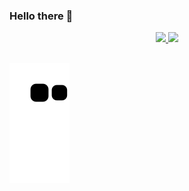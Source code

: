 ### Hello there 👋

<div align="center">
  <a href="https://github.com/acampospsantos">
  <img height="170em" src="https://github-readme-stats.vercel.app/api?username=acampospsantos&show_icons=true&theme=radical&include_all_commits=true&count_private=true"/>
  <img height="165em" src="https://github-readme-stats.vercel.app/api/top-langs/?username=acampospsantos&layout=compact&langs_count=7&theme=radical"/>
</div>
  
## 
  
![Snake animation](https://github.com/acampospsantos/acampospsantos/blob/output/github-contribution-grid-snake.svg)

